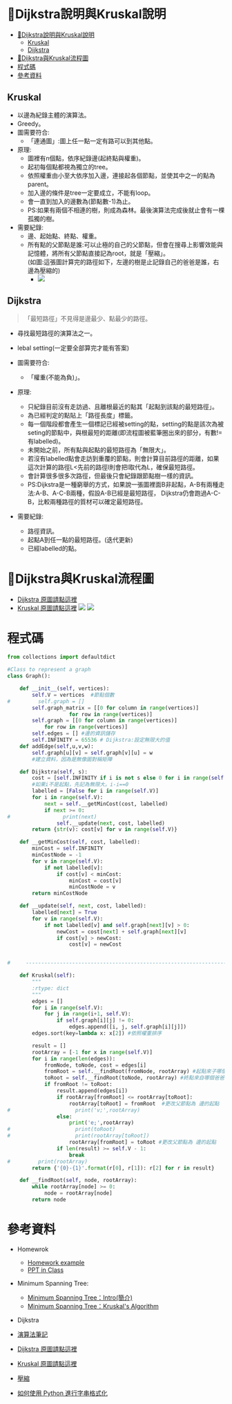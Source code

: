 # 🔸Dijkstra說明與Kruskal說明
<!-- TOC START min:1 max:3 link:true asterisk:false update:true -->
- [🔸Dijkstra說明與Kruskal說明](#dijkstra說明與kruskal說明)
    - [Kruskal](#kruskal)
    - [Dijkstra](#dijkstra)
- [🔸Dijkstra與Kruskal流程圖](#dijkstra與kruskal流程圖)
- [程式碼](#程式碼)
- [參考資料](#參考資料)
<!-- TOC END -->


##  Kruskal
* 以邊為紀錄主體的演算法。
* Greedy。
* 圖需要符合:
    * 「連通圖」:圖上任一點一定有路可以到其他點。
* 原理:
    * 圖裡有n個點，依序紀錄邊(起終點與權重)。
    * 起初每個點都視為獨立的tree。
    * 依照權重由小至大依序加入邊，連接起各個節點，並使其中之一的點為parent。
    * 加入邊的條件是tree一定要成立，不能有loop。
    * 會一直到加入的邊數為(節點數-1)為止。
    * PS:如果有兩個不相連的樹，則成為森林。最後演算法完成後就止會有一棵孤獨的樹。
* 需要紀錄:
    * 邊、起始點、終點、權重。
    * 所有點的父節點是誰:可以止極的自己的父節點，但會在搜尋上影響效能與記憶體，將所有父節點直接記為root，就是「壓縮」。
    <br>(如圖:這張圖計算完的路徑如下，左邊的樹是止記錄自己的爸爸是誰，右邊為壓縮的)
        * ![](https://i.imgur.com/EYIu6F2.png)
## Dijkstra
> 「最短路徑」不見得是邊最少、點最少的路徑。
* 尋找最短路徑的演算法之一。
* lebal setting(一定要全部算完才能有答案)
* 圖需要符合:
    * 「權重(不能為負)」。
* 原理:
    * 只紀錄目前沒有走訪過、且離根最近的點其「起點到該點的最短路徑」。
    * 為已經判定的點貼上「路徑長度」標籤。
    * 每一個階段都會產生一個標記已經被setting的點，setting的點是該次為被seting的節點中，與根最短的距離(即流程圖被藍筆圈出來的部分，有數!=有labelled)。
    * 未開始之前，所有點與起點的最短路徑為「無限大」。
    * 若沒有labelled點會走訪到重覆的節點，則會計算目前路徑的距離，如果這次計算的路徑L<先前的路徑l則會把l取代為L，確保最短路徑。
    * 會計算很多很多次路徑，但最後只會紀錄跟節點樹一樣的資訊。
    * PS:Dijkstra是一種窮舉的方式，如果說一張圖裡面B非起點，A-B有兩種走法:A-B、A-C-B兩種，假設A-B已經是最短路徑， Dijkstra仍會跑過A-C-B，比較兩種路徑的質材可以確定最短路徑。

* 需要紀錄:
     * 路徑資訊。
     * 起點A到任一點的最短路徑。(迭代更新)
     * 已經labelled的點。

# 🔸Dijkstra與Kruskal流程圖
* [Dijkstra 原圖請點這裡](https://i.imgur.com/ncA3StM.jpg)
* [Kruskal 原圖請點這裡](https://i.imgur.com/Jz6FJnC.jpg)
![](https://i.imgur.com/aD09ltG.png)
![](https://i.imgur.com/Jz6FJnC.jpg)

# 程式碼
```Python
from collections import defaultdict

#Class to represent a graph
class Graph():

    def __init__(self, vertices):
        self.V = vertices  #節點個數
#         self.graph = []
        self.graph_matrix = [[0 for column in range(vertices)]  
                    for row in range(vertices)]
        self.graph = [[0 for column in range(vertices)]
            for row in range(vertices)]
        self.edges = [] #邊的資訊儲存
        self.INFINITY = 65536 # Dijkstra:設定無限大的值
    def addEdge(self,u,v,w):
        self.graph[u][v] = self.graph[v][u] = w
        #建立資料，因為是無像圖對稱矩陣

    def Dijkstra(self, s):
        cost = [self.INFINITY if i is not s else 0 for i in range(self.V)]
        #如果i不是起點，先記為無限大。i-i==0
        labelled = [False for i in range(self.V)]
        for i in range(self.V):
            next = self.__getMinCost(cost, labelled)
            if next >= 0:
#                 print(next)
                self.__update(next, cost, labelled)
        return {str(v): cost[v] for v in range(self.V)}

    def __getMinCost(self, cost, labelled):
        minCost = self.INFINITY
        minCostNode = -1
        for v in range(self.V):
            if not labelled[v]:
                if cost[v] < minCost:
                    minCost = cost[v]
                    minCostNode = v
        return minCostNode

    def __update(self, next, cost, labelled):
        labelled[next] = True
        for v in range(self.V):
            if not labelled[v] and self.graph[next][v] > 0:
                newCost = cost[next] + self.graph[next][v]
                if cost[v] > newCost:
                    cost[v] = newCost


#     -----------------------------------------------------------------------------------------------------------------                

    def Kruskal(self):
        """
        :rtype: dict
        """
        edges = []
        for i in range(self.V):
            for j in range(i+1, self.V):
                if self.graph[i][j] != 0:
                    edges.append([i, j, self.graph[i][j]])
        edges.sort(key=lambda x: x[2]) #依照權重排序

        result = []
        rootArray = [-1 for x in range(self.V)]
        for i in range(len(edges)):
            fromNode, toNode, cost = edges[i]
            fromRoot = self.__findRoot(fromNode, rootArray) #起點來子哪個爸爸
            toRoot = self.__findRoot(toNode, rootArray) #終點來自哪個爸爸
            if fromRoot != toRoot:
                result.append(edges[i])
                if rootArray[fromRoot] <= rootArray[toRoot]:
                    rootArray[toRoot] = fromRoot  #更改父節點為 邊的起點
#                     print('v;',rootArray)
                else:
                    print('e;',rootArray)
#                     print(toRoot)
#                     print(rootArray[toRoot])
                    rootArray[fromRoot] = toRoot #更改父節點為 邊的起點
                if len(result) >= self.V - 1:
                    break
#         print(rootArray)
        return {'{0}-{1}'.format(r[0], r[1]): r[2] for r in result}

    def __findRoot(self, node, rootArray):
        while rootArray[node] >= 0:
            node = rootArray[node]
        return node
```

# 參考資料
* Homewrok
    * [Homework example](https://colab.research.google.com/notebooks/welcome.ipynb#recent=true)
    * [PPT in Class](https://docs.google.com/presentation/d/e/2PACX-1vTgHO5AkHJS6iN6bnnBMMdHv6E4rabnrC0KwyTRfjad8Ab3IQjbnGvZuQOjDC9t7nKqeroiwcuasJrI/pub?start=false&loop=false&delayms=3000&slide=id.g7b9afdb0e7_0_9)
* Minimum Spanning Tree:
    * [Minimum Spanning Tree：Intro(簡介)
](http://alrightchiu.github.io/SecondRound/minimum-spanning-treeintrojian-jie.html)
    * [Minimum Spanning Tree：Kruskal's Algorithm](http://alrightchiu.github.io/SecondRound/minimum-spanning-treekruskals-algorithm.html)
* Dijkstra
* [演算法筆記](http://www.csie.ntnu.edu.tw/~u91029/Path.html)


* [Dijkstra 原圖請點這裡](https://i.imgur.com/ncA3StM.jpg)
* [Kruskal 原圖請點這裡](https://i.imgur.com/Jz6FJnC.jpg)
* [壓縮](https://i.imgur.com/EYIu6F2.png)

* [如何使用 Python 進行字串格式化](https://blog.techbridge.cc/2019/05/03/how-to-use-python-string-format-method/)
